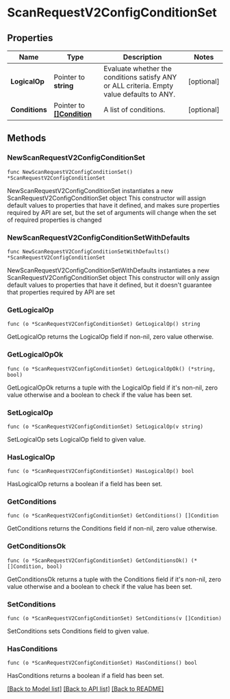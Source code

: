 # ScanRequestV2ConfigConditionSet

## Properties

Name | Type | Description | Notes
------------ | ------------- | ------------- | -------------
**LogicalOp** | Pointer to **string** | Evaluate whether the conditions satisfy ANY or ALL criteria. Empty value defaults to ANY. | [optional] 
**Conditions** | Pointer to [**[]Condition**](Condition.md) | A list of conditions. | [optional] 

## Methods

### NewScanRequestV2ConfigConditionSet

`func NewScanRequestV2ConfigConditionSet() *ScanRequestV2ConfigConditionSet`

NewScanRequestV2ConfigConditionSet instantiates a new ScanRequestV2ConfigConditionSet object
This constructor will assign default values to properties that have it defined,
and makes sure properties required by API are set, but the set of arguments
will change when the set of required properties is changed

### NewScanRequestV2ConfigConditionSetWithDefaults

`func NewScanRequestV2ConfigConditionSetWithDefaults() *ScanRequestV2ConfigConditionSet`

NewScanRequestV2ConfigConditionSetWithDefaults instantiates a new ScanRequestV2ConfigConditionSet object
This constructor will only assign default values to properties that have it defined,
but it doesn't guarantee that properties required by API are set

### GetLogicalOp

`func (o *ScanRequestV2ConfigConditionSet) GetLogicalOp() string`

GetLogicalOp returns the LogicalOp field if non-nil, zero value otherwise.

### GetLogicalOpOk

`func (o *ScanRequestV2ConfigConditionSet) GetLogicalOpOk() (*string, bool)`

GetLogicalOpOk returns a tuple with the LogicalOp field if it's non-nil, zero value otherwise
and a boolean to check if the value has been set.

### SetLogicalOp

`func (o *ScanRequestV2ConfigConditionSet) SetLogicalOp(v string)`

SetLogicalOp sets LogicalOp field to given value.

### HasLogicalOp

`func (o *ScanRequestV2ConfigConditionSet) HasLogicalOp() bool`

HasLogicalOp returns a boolean if a field has been set.

### GetConditions

`func (o *ScanRequestV2ConfigConditionSet) GetConditions() []Condition`

GetConditions returns the Conditions field if non-nil, zero value otherwise.

### GetConditionsOk

`func (o *ScanRequestV2ConfigConditionSet) GetConditionsOk() (*[]Condition, bool)`

GetConditionsOk returns a tuple with the Conditions field if it's non-nil, zero value otherwise
and a boolean to check if the value has been set.

### SetConditions

`func (o *ScanRequestV2ConfigConditionSet) SetConditions(v []Condition)`

SetConditions sets Conditions field to given value.

### HasConditions

`func (o *ScanRequestV2ConfigConditionSet) HasConditions() bool`

HasConditions returns a boolean if a field has been set.


[[Back to Model list]](../README.md#documentation-for-models) [[Back to API list]](../README.md#documentation-for-api-endpoints) [[Back to README]](../README.md)


